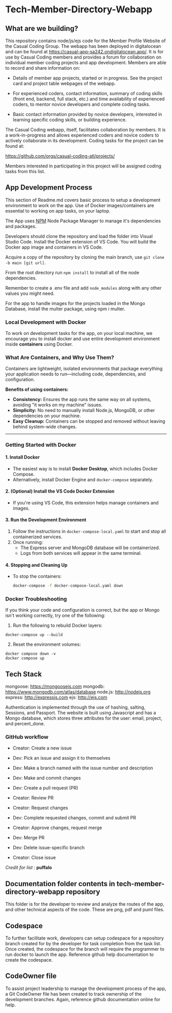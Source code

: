 # Tech-Member-Directory-Webapp

## What are we building?

This repository contains node/js/ejs code for the Member Profile Website of the Casual Coding Group. The webapp has been deployed in digitalocean and can be found at  https://casual-app-sa242.ondigitalocean.app/. It is for use by Casual Coding members and provides a forum for collaboration on individual member coding projects and app development. Members are able to record and share information on:

* Details of member app projects, started or in progress. See the project card and project table webpages of the webapp.

* For experienced coders, contact information, summary of coding skills (front end, backend, full stack, etc.) and time availability of experienced coders, to mentor novice developers and complete coding tasks.

* Basic contact information provided by novice developers, interested in learning specific coding skills, or building experience.

The Casual Coding webapp, itself, facilitates collaboration by members. It is a work-in-progress and allows experienced coders and novice coders to actively collaborate in its development. Coding tasks for the project can be found at: 

https://github.com/orgs/casual-coding-atl/projects/

Members interested in participating in this project will be assigned coding tasks from this list.

## App Development Process

This section of Readme.md covers basic process to setup a development environment to work on the app. Use of Docker images/containers are essential to working on app tasks, on your laptop.

The App uses [NPM](https://www.npmjs.com/) Node Package Manager to manage it's dependencies and packages.

Developers should clone the repository and load the folder into Visual Studio Code. Install the Docker extension of VS Code. You will build the Docker app image and containers in VS Code.

Acquire a copy of the repository by cloning the main branch, use ```git clone -b main [git url]```.

From the root directory run ```npm install``` to install all of the node dependencies.

Remember to create a .env file and add ```node_modules``` along with any other values you might need.

For the app to handle images for the projects loaded in the Mongo Database, install the multer package, using npm i multer.

### Local Development with Docker

To work on development tasks for the app, on your local machine, we encourage you to install docker and use entire development environment inside **containers** using Docker.  

### What Are Containers, and Why Use Them?  

Containers are lightweight, isolated environments that package everything your application needs to run—including code, dependencies, and configuration.  

**Benefits of using containers:**  
- **Consistency:** Ensures the app runs the same way on all systems, avoiding "it works on my machine" issues.  
- **Simplicity:** No need to manually install Node.js, MongoDB, or other dependencies on your machine.  
- **Easy Cleanup:** Containers can be stopped and removed without leaving behind system-wide changes.  

---

### Getting Started with Docker  

#### 1. Install Docker  
- The easiest way is to install **Docker Desktop**, which includes Docker Compose.  
- Alternatively, install Docker Engine and `docker-compose` separately.  

#### 2. (Optional) Install the VS Code Docker Extension  
- If you're using VS Code, this extension helps manage containers and images.  

#### 3. Run the Development Environment  
1. Follow the instructions in `docker-compose-local.yaml` to start and stop all containerized services.  
2. Once running:  
   - The Express server and MongoDB database will be containerized.  
   - Logs from both services will appear in the same terminal.  

#### 4. Stopping and Cleaning Up  
- To stop the containers:  
  ```sh
  docker-compose -f docker-compose-local.yaml down
  ```


### Docker Troubleshooting
If you think your code and configuration is correct, but the app or Mongo isn't working correctly, try one of the following: 
1. Run the following to rebuild Docker layers:
```
docker-compose up --build
```
2. Reset the environment volumes:
```
docker compose down -v
docker compose up
```


## Tech Stack

mongoose: https://mongoosejs.com
mongodb: https://www.mongodb.com/atlas/database
node.js: http://nodejs.org
express: http://expressjs.com
ejs: http://ejs.com

Authentication is implemented through the use of hashing, salting, Sessions, and Passport.
The website is built using Javascript and has a Mongo database, which stores three attributes for the user: email, project, and percent_done.

### GitHub workflow

- Creator: Create a new issue

- Dev: Pick an issue and assign it to themselves

- Dev: Make a branch named with the issue number and description

- Dev: Make and commit changes

- Dev: Create a pull request (PR)

- Creator: Review PR

- Creator: Request changes

- Dev: Complete requested changes, commit and submit PR

- Creator: Approve changes, request merge

- Dev: Merge PR

- Dev: Delete issue-specific branch

- Creator: Close issue

_Credit for list_ : **puffalo**


## Documentation folder contents in tech-member-directory-webapp repository

This folder is for the developer to review and analyze the routes of the app, and other technical aspects of the code. These are png, pdf and puml files.

## Codespace

To further facilitate work, developers can setup codespace for a repository branch created for by the developer for task completion from the task list. Once created, the codespace for the branch will require the programmer to run docker to launch the app. Reference github help documentation to create the codespace.

## CodeOwner file

To assist project leadership to manage the development process of the app, a Git CodeOwner file has been created to track ownership of the development branches. Again, reference github documentation online for help.
